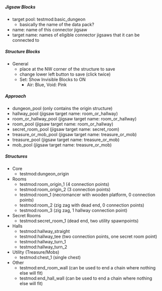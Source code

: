 ##### Jigsaw Blocks
- target pool: testmod:basic_dungeon
    - basically the name of the data pack?
- name: name of this connector jigsaw
- target name: names of eligible connector jigsaws that it can be connected to

##### Structure Blocks
- General
    - place at the NW corner of the structure to save
    - change lower left button to save (click twice)
    - Set: Show Invisible Blocks to ON
        - Air: Blue, Void: Pink

##### Approach
- dungeon_pool (only contains the origin structure)
- hallway_pool (jigsaw target name: room_or_hallway)
- room_or_hallway_pool (jigsaw target name: room_or_hallway)
- room_pool (jigsaw target name: room_or_hallway)
- secret_room_pool (jigsaw target name: secret_room)
- treasure_or_mob_pool (jigsaw target name: treasure_or_mob)
- treasure_pool (jigsaw target name: treasure_or_mob)
- mob_pool (jigsaw target name: treasure_or_mob)

##### Structures
- Core
    - testmod:dungeon_origin
- Rooms
    - testmod:room_origin_1 (4 connection points)
    - testmod:room_origin_2 (3 connection points)
    - testmod:room_1 (necromancer with wooden platform, 0 connection points)
    - testmod:room_2 (zig zag with dead end, 0 connection points)
    - testmod:room_3 (zig zag, 1 hallway connection point)
- Secret Rooms
    - testmod:secret_room_1 (dead end, two utility spawnpoints)
- Halls
    - testmod:hallway_straight
    - testmod:hallway_tee (two connection points, one secret room point)
    - testmod:hallway_turn_1
    - testmod:hallway_turn_2
- Utility (Treasure/Mobs)
    - testmod:chest_1 (single chest)
- Other
    - testmod:end_room_wall (can be used to end a chain where nothing else will fit)
    - testmod:end_hall_wall (can be used to end a chain where nothing else will fit)
